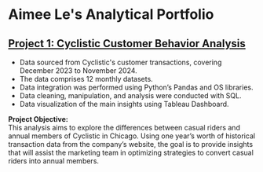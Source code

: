 # Aimee Le's Analytical Portfolio

## [Project 1: Cyclistic Customer Behavior Analysis](https://github.com/aimeele97/cyclistic_customer_behaviour_analysis)

- Data sourced from Cyclistic's customer transactions, covering December 2023 to November 2024.
- The data comprises 12 monthly datasets.
- Data integration was performed using Python’s Pandas and OS libraries.
- Data cleaning, manipulation, and analysis were conducted with SQL.
- Data visualization of the main insights using Tableau Dashboard.

**Project Objective:**  
This analysis aims to explore the differences between casual riders and annual members of Cyclistic in Chicago. Using one year’s worth of historical transaction data from the company’s website, the goal is to provide insights that will assist the marketing team in optimizing strategies to convert casual riders into annual members.
